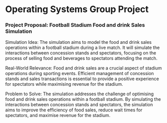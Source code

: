 # Operating Systems Group Project

### Project Proposal: Football Stadium Food and drink Sales Simulation

Simulation Idea:
The simulation aims to model the food and drink sales operations within a football stadium during a live match. It will simulate the interactions between concession stands and spectators, focusing on the process of selling food and beverages to spectators attending the match.

Real-World Relevance:
Food and drink sales are a crucial aspect of stadium operations during sporting events. Efficient management of concession stands and sales transactions is essential to provide a positive experience for spectators while maximising revenue for the stadium.

Problem to Solve:
The simulation addresses the challenge of optimising food and drink sales operations within a football stadium. By simulating the interactions between concession stands and spectators, the simulation aims to improve the efficiency of food sales, reduce wait times for spectators, and maximise revenue for the stadium.
